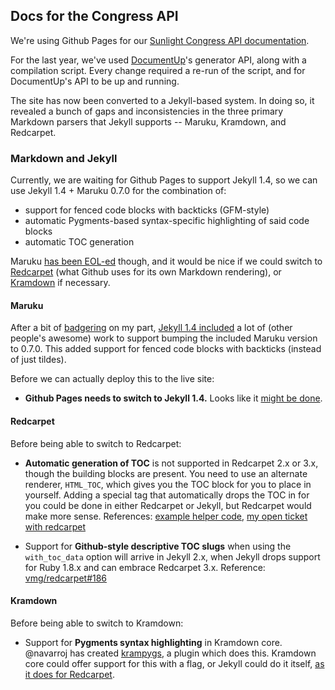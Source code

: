 ## Docs for the Congress API

We're using Github Pages for our [Sunlight Congress API documentation](http://sunlightlabs.github.io/congress/).

For the last year, we've used [DocumentUp](http://documentup.com/)'s generator API, along with a compilation script. Every change required a re-run of the script, and for DocumentUp's API to be up and running.

The site has now been converted to a Jekyll-based system. In doing so, it revealed a bunch of gaps and inconsistencies in the three primary Markdown parsers that Jekyll supports -- Maruku, Kramdown, and Redcarpet.


### Markdown and Jekyll

Currently, we are waiting for Github Pages to support Jekyll 1.4, so we can use Jekyll 1.4 + Maruku 0.7.0 for the combination of:

* support for fenced code blocks with backticks (GFM-style)
* automatic Pygments-based syntax-specific highlighting of said code blocks
* automatic TOC generation

Maruku [has been EOL-ed](http://benhollis.net/blog/2013/10/20/maruku-is-obsolete/) though, and it would be nice if we could switch to [Redcarpet](https://github.com/vmg/redcarpet) (what Github uses for its own Markdown rendering), or [Kramdown](https://github.com/gettalong/kramdown/) if necessary.

#### Maruku

After a bit of [badgering](https://github.com/mojombo/jekyll/pull/1558#issuecomment-29853283) on my part, [Jekyll 1.4 included](http://jekyllrb.com/news/2013/12/07/jekyll-1-4-0-released/) a lot of (other people's awesome) work to support bumping the included Maruku version to 0.7.0. This added support for fenced code blocks with backticks (instead of just tildes).

Before we can actually deploy this to the live site:

* **Github Pages needs to switch to Jekyll 1.4.** Looks like it [might be done](https://github.com/github/pages-gem/commit/2b2e21895ba30015f6143ca34490b0ec873ac457).

#### Redcarpet

Before being able to switch to Redcarpet:

* **Automatic generation of TOC** is not supported in Redcarpet 2.x or 3.x, though the building blocks are present. You need to use an alternate renderer, `HTML_TOC`, which gives you the TOC block for you to place in yourself. Adding a special tag that automatically drops the TOC in for you could be done in either Redcarpet or Jekyll, but Redcarpet would make more sense. References: [example helper code](https://github.com/vmg/redcarpet/pull/186#issuecomment-22783188), [my open ticket with redcarpet](https://github.com/vmg/redcarpet/issues/330)

* Support for **Github-style descriptive TOC slugs** when using the `with_toc_data` option will arrive in Jekyll 2.x, when Jekyll drops support for Ruby 1.8.x and can embrace Redcarpet 3.x. Reference: [vmg/redcarpet#186](vmg/redcarpet#186)


#### Kramdown

Before being able to switch to Kramdown:

* Support for **Pygments syntax highlighting** in Kramdown core. @navarroj has created [krampygs](https://github.com/navarroj/krampygs/blob/master/krampygs.rb), a plugin which does this. Kramdown core could offer support for this with a flag, or Jekyll could do it itself, [as it does for Redcarpet](https://github.com/mojombo/jekyll/blob/master/lib/jekyll/converters/markdown/redcarpet_parser.rb#L6-L23).